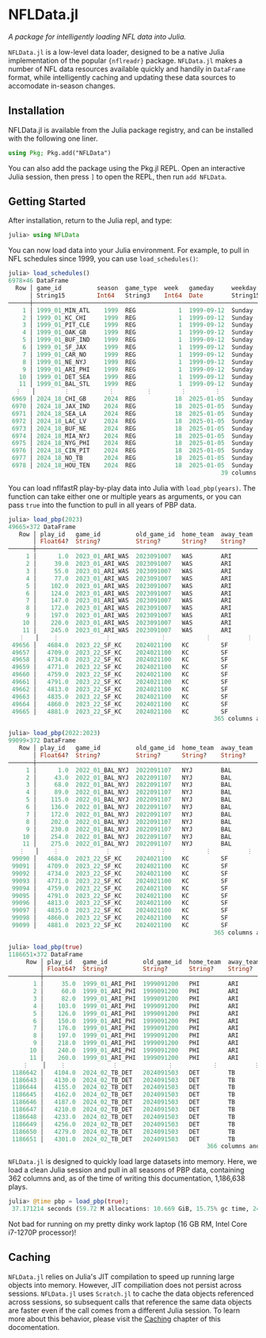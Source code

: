 # NFLData.jl

*A package for intelligently loading NFL data into Julia.*

`NFLData.jl` is a low-level data loader, designed to be a native Julia implementation of the popular `{nflreadr}` package. `NFLData.jl` makes a number of NFL data resources available quickly and handily in `DataFrame` format, while intelligently caching and updating these data sources to accomodate in-season changes.

## Installation

NFLData.jl is available from the Julia package registry, and can be installed with the following one liner.

```julia
using Pkg; Pkg.add("NFLData")
```
You can also add the package using the Pkg.jl REPL. Open an interactive Julia session, then press `]` to open the REPL, then run `add NFLData`.

## Getting Started

After installation, return to the Julia repl, and type:

```julia
julia> using NFLData
```

You can now load data into your Julia environment. For example, to pull in NFL schedules since 1999, you can use `load_schedules()`:

```julia
julia> load_schedules()
6978×46 DataFrame
  Row │ game_id          season  game_type  week   gameday     weekday   gametime  away_te ⋯
      │ String15         Int64   String3    Int64  Date        String15  Time      String3 ⋯
──────┼─────────────────────────────────────────────────────────────────────────────────────
    1 │ 1999_01_MIN_ATL    1999  REG            1  1999-09-12  Sunday    missing   MIN     ⋯
    2 │ 1999_01_KC_CHI     1999  REG            1  1999-09-12  Sunday    missing   KC
    3 │ 1999_01_PIT_CLE    1999  REG            1  1999-09-12  Sunday    missing   PIT
    4 │ 1999_01_OAK_GB     1999  REG            1  1999-09-12  Sunday    missing   OAK
    5 │ 1999_01_BUF_IND    1999  REG            1  1999-09-12  Sunday    missing   BUF     ⋯
    6 │ 1999_01_SF_JAX     1999  REG            1  1999-09-12  Sunday    missing   SF
    7 │ 1999_01_CAR_NO     1999  REG            1  1999-09-12  Sunday    missing   CAR
    8 │ 1999_01_NE_NYJ     1999  REG            1  1999-09-12  Sunday    missing   NE
    9 │ 1999_01_ARI_PHI    1999  REG            1  1999-09-12  Sunday    missing   ARI     ⋯
   10 │ 1999_01_DET_SEA    1999  REG            1  1999-09-12  Sunday    missing   DET
   11 │ 1999_01_BAL_STL    1999  REG            1  1999-09-12  Sunday    missing   BAL
  ⋮   │        ⋮           ⋮         ⋮        ⋮        ⋮          ⋮         ⋮          ⋮   ⋱
 6969 │ 2024_18_CHI_GB     2024  REG           18  2025-01-05  Sunday    13:00:00  CHI
 6970 │ 2024_18_JAX_IND    2024  REG           18  2025-01-05  Sunday    13:00:00  JAX     ⋯
 6971 │ 2024_18_SEA_LA     2024  REG           18  2025-01-05  Sunday    13:00:00  SEA
 6972 │ 2024_18_LAC_LV     2024  REG           18  2025-01-05  Sunday    13:00:00  LAC
 6973 │ 2024_18_BUF_NE     2024  REG           18  2025-01-05  Sunday    13:00:00  BUF
 6974 │ 2024_18_MIA_NYJ    2024  REG           18  2025-01-05  Sunday    13:00:00  MIA     ⋯
 6975 │ 2024_18_NYG_PHI    2024  REG           18  2025-01-05  Sunday    13:00:00  NYG
 6976 │ 2024_18_CIN_PIT    2024  REG           18  2025-01-05  Sunday    13:00:00  CIN
 6977 │ 2024_18_NO_TB      2024  REG           18  2025-01-05  Sunday    13:00:00  NO
 6978 │ 2024_18_HOU_TEN    2024  REG           18  2025-01-05  Sunday    13:00:00  HOU     ⋯
                                                            39 columns and 6957 rows omitted
```

You can load nflfastR play-by-play data into Julia with `load_pbp(years)`. The function can take either one or multiple years as arguments, or you can pass `true` into the function to pull in all years of PBP data.

```julia
julia> load_pbp(2023)
49665×372 DataFrame
   Row │ play_id   game_id          old_game_id  home_team  away_team  season_type  week   ⋯
       │ Float64?  String?          String?      String?    String?    String?      Int32? ⋯
───────┼────────────────────────────────────────────────────────────────────────────────────
     1 │      1.0  2023_01_ARI_WAS  2023091007   WAS        ARI        REG               1 ⋯
     2 │     39.0  2023_01_ARI_WAS  2023091007   WAS        ARI        REG               1
     3 │     55.0  2023_01_ARI_WAS  2023091007   WAS        ARI        REG               1
     4 │     77.0  2023_01_ARI_WAS  2023091007   WAS        ARI        REG               1
     5 │    102.0  2023_01_ARI_WAS  2023091007   WAS        ARI        REG               1 ⋯
     6 │    124.0  2023_01_ARI_WAS  2023091007   WAS        ARI        REG               1
     7 │    147.0  2023_01_ARI_WAS  2023091007   WAS        ARI        REG               1
     8 │    172.0  2023_01_ARI_WAS  2023091007   WAS        ARI        REG               1
     9 │    197.0  2023_01_ARI_WAS  2023091007   WAS        ARI        REG               1 ⋯
    10 │    220.0  2023_01_ARI_WAS  2023091007   WAS        ARI        REG               1
    11 │    245.0  2023_01_ARI_WAS  2023091007   WAS        ARI        REG               1
   ⋮   │    ⋮             ⋮              ⋮           ⋮          ⋮           ⋮         ⋮    ⋱
 49656 │   4684.0  2023_22_SF_KC    2024021100   KC         SF         POST             22
 49657 │   4709.0  2023_22_SF_KC    2024021100   KC         SF         POST             22 ⋯
 49658 │   4734.0  2023_22_SF_KC    2024021100   KC         SF         POST             22
 49659 │   4771.0  2023_22_SF_KC    2024021100   KC         SF         POST             22
 49660 │   4759.0  2023_22_SF_KC    2024021100   KC         SF         POST             22
 49661 │   4791.0  2023_22_SF_KC    2024021100   KC         SF         POST             22 ⋯
 49662 │   4813.0  2023_22_SF_KC    2024021100   KC         SF         POST             22
 49663 │   4835.0  2023_22_SF_KC    2024021100   KC         SF         POST             22
 49664 │   4860.0  2023_22_SF_KC    2024021100   KC         SF         POST             22
 49665 │   4881.0  2023_22_SF_KC    2024021100   KC         SF         POST             22 ⋯
                                                          365 columns and 49644 rows omitted

julia> load_pbp(2022:2023)
99099×372 DataFrame
   Row │ play_id   game_id          old_game_id  home_team  away_team  season_type  week   ⋯
       │ Float64?  String?          String?      String?    String?    String?      Int32? ⋯
───────┼────────────────────────────────────────────────────────────────────────────────────
     1 │      1.0  2022_01_BAL_NYJ  2022091107   NYJ        BAL        REG               1 ⋯
     2 │     43.0  2022_01_BAL_NYJ  2022091107   NYJ        BAL        REG               1
     3 │     68.0  2022_01_BAL_NYJ  2022091107   NYJ        BAL        REG               1
     4 │     89.0  2022_01_BAL_NYJ  2022091107   NYJ        BAL        REG               1
     5 │    115.0  2022_01_BAL_NYJ  2022091107   NYJ        BAL        REG               1 ⋯
     6 │    136.0  2022_01_BAL_NYJ  2022091107   NYJ        BAL        REG               1
     7 │    172.0  2022_01_BAL_NYJ  2022091107   NYJ        BAL        REG               1
     8 │    202.0  2022_01_BAL_NYJ  2022091107   NYJ        BAL        REG               1
     9 │    230.0  2022_01_BAL_NYJ  2022091107   NYJ        BAL        REG               1 ⋯
    10 │    254.0  2022_01_BAL_NYJ  2022091107   NYJ        BAL        REG               1
    11 │    275.0  2022_01_BAL_NYJ  2022091107   NYJ        BAL        REG               1
   ⋮   │    ⋮             ⋮              ⋮           ⋮          ⋮           ⋮         ⋮    ⋱
 99090 │   4684.0  2023_22_SF_KC    2024021100   KC         SF         POST             22
 99091 │   4709.0  2023_22_SF_KC    2024021100   KC         SF         POST             22 ⋯
 99092 │   4734.0  2023_22_SF_KC    2024021100   KC         SF         POST             22
 99093 │   4771.0  2023_22_SF_KC    2024021100   KC         SF         POST             22
 99094 │   4759.0  2023_22_SF_KC    2024021100   KC         SF         POST             22
 99095 │   4791.0  2023_22_SF_KC    2024021100   KC         SF         POST             22 ⋯
 99096 │   4813.0  2023_22_SF_KC    2024021100   KC         SF         POST             22
 99097 │   4835.0  2023_22_SF_KC    2024021100   KC         SF         POST             22
 99098 │   4860.0  2023_22_SF_KC    2024021100   KC         SF         POST             22
 99099 │   4881.0  2023_22_SF_KC    2024021100   KC         SF         POST             22 ⋯
                                                          365 columns and 99078 rows omitted

julia> load_pbp(true)
1186651×372 DataFrame
     Row │ play_id   game_id          old_game_id  home_team  away_team  season_type  week ⋯
         │ Float64?  String?          String?      String?    String?    String?      Int3 ⋯
─────────┼──────────────────────────────────────────────────────────────────────────────────
       1 │     35.0  1999_01_ARI_PHI  1999091200   PHI        ARI        REG               ⋯
       2 │     60.0  1999_01_ARI_PHI  1999091200   PHI        ARI        REG
       3 │     82.0  1999_01_ARI_PHI  1999091200   PHI        ARI        REG
       4 │    103.0  1999_01_ARI_PHI  1999091200   PHI        ARI        REG
       5 │    126.0  1999_01_ARI_PHI  1999091200   PHI        ARI        REG               ⋯
       6 │    150.0  1999_01_ARI_PHI  1999091200   PHI        ARI        REG
       7 │    176.0  1999_01_ARI_PHI  1999091200   PHI        ARI        REG
       8 │    197.0  1999_01_ARI_PHI  1999091200   PHI        ARI        REG
       9 │    218.0  1999_01_ARI_PHI  1999091200   PHI        ARI        REG               ⋯
      10 │    240.0  1999_01_ARI_PHI  1999091200   PHI        ARI        REG
      11 │    260.0  1999_01_ARI_PHI  1999091200   PHI        ARI        REG
    ⋮    │    ⋮             ⋮              ⋮           ⋮          ⋮           ⋮         ⋮  ⋱
 1186642 │   4104.0  2024_02_TB_DET   2024091503   DET        TB         REG
 1186643 │   4130.0  2024_02_TB_DET   2024091503   DET        TB         REG               ⋯
 1186644 │   4155.0  2024_02_TB_DET   2024091503   DET        TB         REG
 1186645 │   4162.0  2024_02_TB_DET   2024091503   DET        TB         REG
 1186646 │   4187.0  2024_02_TB_DET   2024091503   DET        TB         REG
 1186647 │   4210.0  2024_02_TB_DET   2024091503   DET        TB         REG               ⋯
 1186648 │   4233.0  2024_02_TB_DET   2024091503   DET        TB         REG
 1186649 │   4256.0  2024_02_TB_DET   2024091503   DET        TB         REG
 1186650 │   4279.0  2024_02_TB_DET   2024091503   DET        TB         REG
 1186651 │   4301.0  2024_02_TB_DET   2024091503   DET        TB         REG               ⋯
                                                        366 columns and 1186630 rows omitted
```

 `NFLData.jl` is designed to quickly load large datasets into memory. Here, we load a clean Julia session and pull in all seasons of PBP data, containing 362 columns and, as of the time of writing this documentation, 1,186,638 plays.

```julia
julia> @time pbp = load_pbp(true);
 37.171214 seconds (59.72 M allocations: 10.669 GiB, 15.75% gc time, 24.79% compilation time: <1% of which was recompilation)

```

Not bad for running on my pretty dinky work laptop (16 GB RM, Intel Core i7-1270P processor)!

## Caching

`NFLData.jl` relies on Julia's JIT compilation to speed up running large objects into memory. However, JIT compiliation does not persist across sessions. `NFLData.jl` uses `Scratch.jl` to cache the data objects referenced across sessions, so subsequent calls that reference the same data objects are faster even if the call comes from a different Julia session. To learn more about this behavior, please visit the [Caching](caching.md) chapter of this docomentation.
